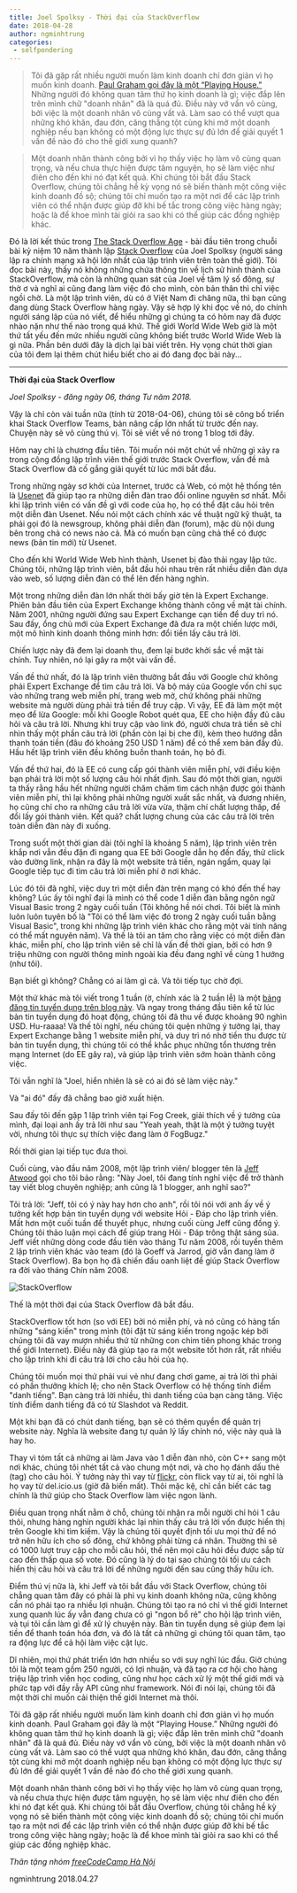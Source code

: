```yaml
---
title: Joel Spolksy - Thời đại của StackOverflow
date: 2018-04-28
author: ngminhtrung
categories:
 - selfpondering
---
```


> Tôi đã gặp rất nhiều người muốn làm kinh doanh chỉ đơn giản vì họ muốn kinh doanh. [Paul Graham gọi đây là một “Playing House.”](http://startupclass.samaltman.com/courses/lec03/) Những người đó không quan tâm thứ họ kinh doanh là gì; việc đắp lên trên mình chữ "doanh nhân" đã là quá đủ. Điều này vớ vẩn vô cùng, bởi việc là một doanh nhân vô cùng vất vả. Làm sao có thể vượt qua những khó khăn, đau đớn, căng thẳng tột cùng khi mở một doanh nghiệp nếu bạn không có một động lực thực sự đủ lớn để giải quyết 1 vấn đề nào đó cho thế giới xung quanh? 

> Một doanh nhân thành công bởi vì họ thấy việc họ làm vô cùng quan trọng, và nếu chưa thực hiện được tâm nguyện, họ sẽ làm việc như điên cho đến khi nó đạt kết quả. Khi chúng tôi bắt đầu Stack Overflow, chúng tôi chẳng hề kỳ vọng nó sẽ biến thành một công việc kinh doanh đồ sộ; chúng tôi chỉ muốn tạo ra một nơi để các lập trình viên có thể nhận được giúp đỡ khi bế tắc trong công việc hàng ngày; hoặc là để khoe mình tài giỏi ra sao khi có thể giúp các đồng nghiệp khác.

Đó là lời kết thúc trong [The Stack Overflow Age](https://www.joelonsoftware.com/2018/04/06/the-stack-overflow-age/) - bài đầu tiên trong chuỗi bài kỷ niệm 10 năm thành lập [Stack Overflow](https://stackoverflow.com/) của Joel Spolksy (người sáng lập ra chính mạng xã hội lớn nhất của lập trình viên trên toàn thế giới). Tôi đọc bài này, thấy nó không những chứa thông tin về lịch sử hình thành của StackOverflow, mà còn là những quan sát của Joel về tâm lý số đông, sự thờ ơ và nghĩ ai cũng đang làm việc đó cho mình, còn bản thân thì chỉ việc ngồi chờ. Là một lập trình viên, dù có ở Việt Nam đi chăng nữa, thì bạn cũng đang dùng Stack Overflow hàng ngày. Vậy sẽ hợp lý khi đọc về nó, do chính người sáng lập của nó viết, để hiểu những gì chúng ta có hôm nay đã được nhào nặn như thế nào trong quá khứ. Thế giới World Wide Web giờ là một thứ tất yếu đến mức nhiều người cũng không biết trước World Wide Web là gì nữa. Phần bên dưới đây là dịch lại bài viết trên. Hy vọng chút thời gian của tôi đem lại thêm chút hiểu biết cho ai đó đang đọc bài này...

---

**Thời đại của Stack Overflow**

*Joel Spolksy - đăng ngày 06, tháng Tư năm 2018.*

Vậy là chỉ còn vài tuần nữa (tính từ 2018-04-06), chúng tôi sẽ công bố triển khai Stack Overflow Teams, bản nâng cấp lớn nhất từ trước đến nay. Chuyện này sẽ vô cùng thú vị. Tôi sẽ viết về nó trong 1 blog tới đây.

Hôm nay chỉ là chương đầu tiên. Tôi muốn nói một chút về những gì xảy ra trong cộng đồng lập trình viên thế giới trước Stack Overflow, vấn đề mà Stack Overflow đã cố gắng giải quyết từ lúc mới bắt đầu.

Trong những ngày sơ khởi của Internet, trước cả Web, có một hệ thống tên là [Usenet](https://today.duke.edu/2010/05/usenet.html) đã giúp tạo ra những diễn đàn trao đổi online nguyên sơ nhất. Mỗi khi lập trình viên có vấn đề gì với code của họ, họ có thể đặt câu hỏi trên một diễn đàn Usenet. Nếu nói một cách chính xác về thuật ngữ kỹ thuật, ta phải gọi đó là newsgroup, không phải diễn đàn (forum), mặc dù nội dung bên trong chả có news nào cả. Mà có muốn bạn cũng chả thể có được news (bản tin mới) từ Usenet.

Cho đến khi World Wide Web hình thành, Usenet bị đào thải ngay lập tức. Chúng tôi, những lập trình viên, bắt đầu hỏi nhau trên rất nhiều diễn đàn dựa vào web, số lượng diễn đàn có thể lên đến hàng nghìn.

Một trong những diễn đàn lớn nhất thời bấy giờ tên là Expert Exchange. Phiên bản đầu tiên của Expert Exchange không thành công về mặt tài chính. Năm 2001, những người đứng sau Expert Exchange cạn tiền để duy trì nó. Sau đấy, ổng chủ mới của Expert Exchange đã đưa ra một chiến lược mới, một mô hình kinh doanh thông minh hơn: đổi tiền lấy câu trả lời. 

Chiến lược này đã đem lại doanh thu, đem lại bước khởi sắc về mặt tài chính. Tuy nhiên, nó lại gây ra một vài vấn đề.

Vấn đề thứ nhất, đó là lập trình viên thường bắt đầu với Google chứ không phải Expert Exchange để tìm câu trả lời. Và bộ máy của Google vốn chỉ sục vào những trang web miễn phí, trang web mở, chứ không phải những website mà người dùng phải trả tiền để truy cập. Vì vậy, EE đã làm một một mẹo để lừa Google: mỗi khi Google Robot quét qua, EE cho hiện đầy đủ câu hỏi và câu trả lời. Nhưng khi truy cập vào link đó, người chưa trả tiền sẽ chỉ nhìn thấy một phần câu trả lời (phần còn lại bị che đi), kèm theo hướng dẫn thanh toán tiền (đâu đó khoảng 250 USD 1 năm) để có thể xem bản đầy đủ. Hầu hết lập trình viên đều không buồn thanh toán, họ bỏ đi.

Vấn đề thứ hai, đó là EE có cung cấp gói thành viên miễn phí, với điều kiện bạn phải trả lời một số lượng câu hỏi nhất định. Sau đó một thời gian, người ta thấy rằng hầu hết những người chăm chăm tìm cách nhận được gói thành viên miễn phí, thì lại không phải những người xuất sắc nhất, và đương nhiên, họ cũng chỉ cho ra những câu trả lời vừa vừa, thậm chí chất lượng thấp, để đổi lấy gói thành viên. Kết quả? chất lượng chung của các câu trả lời trên toàn diễn đàn này đi xuống.

Trong suốt một thời gian dài (tôi nghĩ là khoảng 5 năm), lập trình viên trên khắp nơi vẫn đều đặn đi ngang qua EE bởi Google dẫn họ đến đấy, thử click vào đường link, nhận ra đây là một website trả tiền, ngán ngẩm, quay lại Google tiếp tục đi tìm câu trả lời miễn phí ở nơi khác.

Lúc đó tôi đã nghĩ, việc duy trì một diễn đàn trên mạng có khó đến thế hay không? Lúc ấy tôi nghĩ đại là mình có thể code 1 diễn đàn bằng ngôn ngữ Visual Basic trong 2 ngày cuối tuần (Tôi không hề nói chơi. Tôi biết là mình luôn luôn tuyên bố là "Tôi có thể làm việc đó trong 2 ngày cuối tuần bằng Visual Basic", trong khi những lập trình viên khác cho rằng một vài tính năng có thể mất nguyên năm). Và thế là tôi an tâm cho rằng việc có một diễn đàn khác, miễn phí, cho lập trình viên sẽ chỉ là vấn đề thời gian, bởi có hơn 9 triệu những con người thông minh ngoài kia đều đang nghĩ về cùng 1 hướng (như tôi).

Bạn biết gì không? Chẳng có ai làm gì cả. Và tôi tiếp tục chờ đợi.

Một thứ khác mà tôi viết trong 1 tuần (ờ, chính xác là 2 tuần lễ) là một [bảng đăng tin tuyển dụng trên blog này](https://www.joelonsoftware.com/2006/09/05/introducing-jobsjoelonsoftwarecom/). Và ngay trong tháng đầu tiên kể từ lúc bản tin tuyển dụng đó hoạt động, chúng tôi đã thu về được khoảng 90 nghìn USD. Hu-raaaa! Và thế tôi nghĩ, nếu chúng tôi quện những ý tưởng lại, thay Expert Exchange bằng 1 website miễn phí, và duy trì nó nhờ tiền thu được từ bản tin tuyển dụng, thì chúng tôi có thể khắc phục những tổn thương trên mạng Internet (do EE gây ra), và giúp lập trình viên sớm hoàn thành công việc.

Tôi vẫn nghĩ là "Joel, hiển nhiên là sẽ có ai đó sẽ làm việc này."

Và "ai đó" đấy đã chẳng bao giờ xuất hiện.

Sau đấy tôi đến gặp 1 lập trình viên tại Fog Creek, giải thích về ý tưởng của mình, đại loại anh ấy trả lời như sau "Yeah yeah, thật là một ý tưởng tuyệt vời, nhưng tôi thực sự thích việc đang làm ở FogBugz."

Rồi thời gian lại tiếp tục đưa thoi. 

Cuối cùng, vào đầu năm 2008, một lập trình viên/ blogger tên là [Jeff Atwood](https://blog.codinghorror.com/) gọi cho tôi bảo rằng: "Này Joel, tôi đang tính nghỉ việc để trở thành tay viết blog chuyên nghiệp; anh cũng là 1 blogger, anh nghĩ sao?"

Tôi trả lời: "Jeff, tôi có ý này hay hơn cho anh", rồi tôi nói với anh ấy về ý tưởng kết hợp bản tin tuyển dụng với website Hỏi - Đáp cho lập trình viên. Mất hơn một cuối tuần để thuyết phục, nhưng cuối cùng Jeff cũng đồng ý. Chúng tôi thảo luận mọi cách để giúp trang Hỏi - Đáp trông thật sáng sủa. Jeff viết những dòng code đầu tiên vào tháng Tư năm 2008, rồi tuyển thêm 2 lập trình viên khác vào team (đó là Goeff và Jarrod, giờ vẫn đang làm ở Stack Overflow). Ba bọn họ đã chiến đấu oanh liệt để giúp Stack Overflow ra đời vào tháng Chín năm 2008.

![StackOverflow](image001.png)

Thế là một thời đại của Stack Overflow đã bắt đầu.

StackOverflow tốt hơn (so với EE) bởi nó miễn phí, và nó cũng có hàng tấn những "sáng kiến" trong mình (tôi đặt từ sáng kiến trong ngoặc kép bởi chúng tôi đã vay mượn nhiều thứ từ những con chim tiên phong khác trong thế giới Internet). Điều này đã giúp tạo ra một website tốt hơn rất, rất nhiều cho lập trình khi đi câu trả lời cho câu hỏi của họ.

Chúng tôi muốn mọi thứ phải vui vẻ như đang chơi game, ai trả lời thì phải có phần thưởng khích lệ; cho nên Stack Overflow có hệ thống tính điểm "danh tiếng". Bạn càng trả lời nhiều, thì danh tiếng của bạn càng tăng. Việc tính điểm danh tiếng đã có từ Slashdot và Reddit.

Một khi bạn đã có chút danh tiếng, bạn sẽ có thêm quyền để quản trị website này. Nghĩa là website đang tự quản lý lấy chính nó, việc này quả là hay ho.

Thay vì tóm tất cả những ai làm Java vào 1 diễn đàn nhỏ, còn C++ sang một nơi khác, chúng tôi nhét tất cả vào chung một nơi, và cho họ đánh dấu thẻ (tag) cho câu hỏi. Ý tưởng này thì vay từ [flickr](https://www.flickr.com/), còn flick vay từ ai, tôi nghĩ là họ vay từ del.icio.us (giờ đã biến mất). Thôi mặc kệ, chỉ cần biết các tag chính là thứ giúp cho Stack Overflow làm việc ngon lành.

Điều quan trọng nhất nằm ở chỗ, chúng tôi nhận ra mỗi người chỉ hỏi 1 câu thôi, nhưng hàng nghìn người khác lại nhìn thấy câu trả lời vốn được hiển thị trên Google khi tìm kiếm. Vậy là chúng tôi quyết định tối ưu mọi thứ để nó trở nên hữu ích cho số đông, chứ không phải từng cá nhân. Thường thì sẽ có 1000 lượt truy cập cho mỗi câu hỏi, thế nên mọi câu hỏi đều được sắp từ cao đến thấp qua số vote. Đó cũng là lý do tại sao chúng tôi tối ưu cách hiển thị câu hỏi và câu trả lời để những người đến sau cũng thấy hữu ích.

Điểm thú vị nữa là, khi Jeff và tôi bắt đầu với Stack Overflow, chúng tôi chẳng quan tâm đây có phải là phi vụ kinh doanh không nữa, cũng không cần nó phải tạo ra nhiều lợi nhuận. Chúng tôi tạo ra nó chỉ vì thế giới Internet xung quanh lúc ấy vẫn đang chưa có gì "ngon bổ rẻ" cho hội lập trình viên, và tụi tôi cần làm gì để xử lý chuyện này. Bản tin tuyển dụng sẽ giúp đem lại tiền để thanh toán hóa đơn, và đó là tất cả những gì chúng tôi quan tâm, tạo ra động lực để cả hội làm việc cật lực.

Dĩ nhiên, mọi thứ phát triển lớn hơn nhiều so với suy nghĩ lúc đầu. Giờ chúng tôi là một team gồm 250 người, có lợi nhuận, và đã tạo ra cơ hội cho hàng triệu lập trình viên học coding, cũng như học cách xử lý một thế giới mới và phức tạp với đầy rẫy API cũng như framework. Nói đi nói lại, chúng tôi đã một thời chỉ muốn cải thiện thế giới Internet mà thôi.

Tôi đã gặp rất nhiều người muốn làm kinh doanh chỉ đơn giản vì họ muốn kinh doanh. Paul Graham gọi đây là một “Playing House.” Những người đó không quan tâm thứ họ kinh doanh là gì; việc đắp lên trên mình chữ "doanh nhân" đã là quá đủ. Điều này vớ vẩn vô cùng, bởi việc là một doanh nhân vô cùng vất vả. Làm sao có thể vượt qua những khó khăn, đau đớn, căng thẳng tột cùng khi mở một doanh nghiệp nếu bạn không có một động lực thực sự đủ lớn để giải quyết 1 vấn đề nào đó cho thế giới xung quanh. 

Một doanh nhân thành công bởi vì họ thấy việc họ làm vô cùng quan trọng, và nếu chưa thực hiện được tâm nguyện, họ sẽ làm việc như điên cho đến khi nó đạt kết quả. Khi chúng tôi bắt đầu Overflow, chúng tôi chẳng hề kỳ vọng nó sẽ biến thành một công việc kinh doanh đồ sộ; chúng tôi chỉ muốn tạo ra một nơi để các lập trình viên có thể nhận được giúp đỡ khi bế tắc trong công việc hàng ngày; hoặc là để khoe mình tài giỏi ra sao khi có thể giúp các đồng nghiệp khác.

*Thân tặng nhóm [freeCodeCamp Hà Nội](https://www.facebook.com/groups/free.code.camp.hanoi/)*

ngminhtrung 2018.04.27

